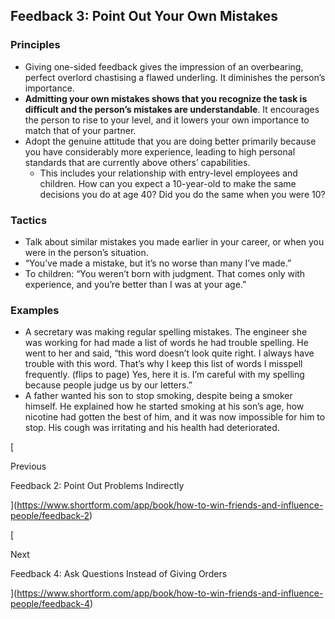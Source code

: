 ## Feedback 3: Point Out Your Own Mistakes

### Principles

- Giving one-sided feedback gives the impression of an overbearing, perfect overlord chastising a flawed underling. It diminishes the person’s importance.
- **Admitting your own mistakes shows that you recognize the task is difficult and the person’s mistakes are understandable**. It encourages the person to rise to your level, and it lowers your own importance to match that of your partner.
- Adopt the genuine attitude that you are doing better primarily because you have considerably more experience, leading to high personal standards that are currently above others’ capabilities.
    - This includes your relationship with entry-level employees and children. How can you expect a 10-year-old to make the same decisions you do at age 40? Did you do the same when you were 10?

### Tactics

- Talk about similar mistakes you made earlier in your career, or when you were in the person’s situation.
- “You’ve made a mistake, but it’s no worse than many I’ve made.”
- To children: “You weren’t born with judgment. That comes only with experience, and you’re better than I was at your age.”

### Examples

- A secretary was making regular spelling mistakes. The engineer she was working for had made a list of words he had trouble spelling. He went to her and said, “this word doesn’t look quite right. I always have trouble with this word. That’s why I keep this list of words I misspell frequently. (flips to page) Yes, here it is. I’m careful with my spelling because people judge us by our letters.”
- A father wanted his son to stop smoking, despite being a smoker himself. He explained how he started smoking at his son’s age, how nicotine had gotten the best of him, and it was now impossible for him to stop. His cough was irritating and his health had deteriorated.

[

Previous

Feedback 2: Point Out Problems Indirectly

](https://www.shortform.com/app/book/how-to-win-friends-and-influence-people/feedback-2)

[

Next

Feedback 4: Ask Questions Instead of Giving Orders

](https://www.shortform.com/app/book/how-to-win-friends-and-influence-people/feedback-4)